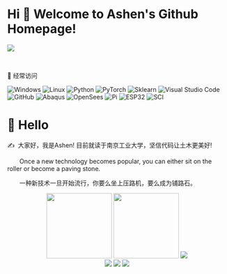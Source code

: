 # Hi 🐼 Welcome to Ashen's Github Homepage!
<img src="https://readme-typing-svg.herokuapp.com/?lines=Hello%20World!;非淡泊无以明志，非宁静无以致远。;非学无以广才，非志无以成学。;淫慢则不能励精，险躁则不能治性。&font=Roboto" />

</p>
&emsp;&emsp; 

🧰 经常访问
<!-- 经常访问的图标 -->
![Windows](https://img.shields.io/badge/Windows-0078D6?style=flat-square&logo=windows&logoColor=white)
![Linux](https://img.shields.io/badge/Linux-FCC624?style=style=flat-square&logo=linux&logoColor=black)
![Python](https://img.shields.io/badge/-Python-3776AB?style=style=flat-square&logo=Python&logoColor=white)
![PyTorch](https://img.shields.io/badge/-PyTorch-EE4C2C?style=style=flat-square&logo=PyTorch&logoColor=white)
![Sklearn](https://img.shields.io/badge/-Sklearn-F7931E?style=style=flat-square&logo=scikit-learn&logoColor=white)
![Visual Studio Code](https://img.shields.io/badge/-Visual%20Studio%20Code-007ACC?style=style=flat-square&logo=Visual%20Studio%20Code&logoColor=fff)
![GitHub](https://img.shields.io/badge/-GitHub-pink?style=style=flat-square&logo=github)
![Abaqus](https://img.shields.io/badge/-Abaqus-005386?style=style=flat-square&logo=Dassault-Systèmes&logoColor=fff)
![OpenSees](https://img.shields.io/badge/-OpenSees-666666?style=style=flat-square&logo=Internet-Archive&logoColor=fff)
![Pi](https://img.shields.io/badge/-Raspberry%20Pi-A22846?style=style=flat-square&logo=Raspberry-Pi&logoColor=white)
![ESP32](https://img.shields.io/badge/-ESP%20Home-000000?style=style=flat-square&logo=ESPHome&logoColor=white)
![SCI](https://img.shields.io/badge/-SCI-FFC600?style=style=flat-square&logo=Elsevier&logoColor=black)

</div>

<!-- Self introduction 自我介绍 -->
#  🙋 Hello

<p>✍️&nbsp;&nbsp;大家好，我是Ashen! 目前就读于南京工业大学，坚信代码让土木更美好!</p>
<p>&emsp;&emsp;Once a new technology becomes popular, you can either sit on the roller or become a paving stone.</p>
<p>&emsp;&emsp;一种新技术一旦开始流行，你要么坐上压路机，要么成为铺路石。</p>

<!-- 个人信息统计 --> 
<div align="center"> 
  <img height="150px" src="https://github-readme-stats.vercel.app/api?username=AshenOneme&show_icons=true&theme=radical" /> 
  <img height="150px" src="https://stats.justsong.cn/api/bilibili/?id=32783374&theme=radical" /> 
  <img src="https://github-profile-trophy.vercel.app/?username=AshenOneme&theme=onedark" />  
</div>

<div align="center"> 
<!-- visitor statistics logo 访客数统计徽标 -->
<img src="https://visitor-badge.glitch.me/badge?page_id=AshenOneme" /> 
<a href="https://mp.weixin.qq.com/s/V-zOT4yfWShJ6UQ0F5T-Sg"><img src="https://img.shields.io/badge/公众号-爱研思谈-brightgreen?style=style=flat-square&logo=Wechat&logoColor=07C160" /></a>
<img src="https://img.shields.io/badge/QQ群-904117681-1A162D?colorA=abcdef&colorB=36465D&style=style=flat-square&logo=Tencent-QQ&logoColor=1A162D" />
</div> 


